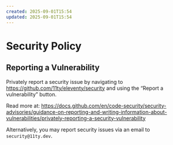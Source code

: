 ```yaml
---
created: 2025-09-01T15:54
updated: 2025-09-01T15:54
---
```

# Security Policy

## Reporting a Vulnerability

Privately report a security issue by navigating to https://github.com/11ty/eleventy/security and using the “Report a vulnerability” button.

Read more at: https://docs.github.com/en/code-security/security-advisories/guidance-on-reporting-and-writing-information-about-vulnerabilities/privately-reporting-a-security-vulnerability

Alternatively, you may report security issues via an email to `security@11ty.dev`.
